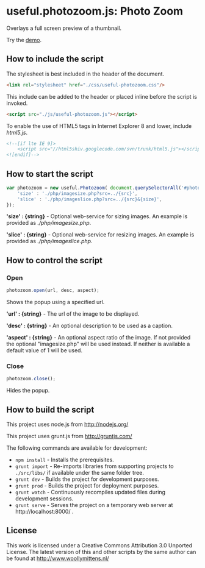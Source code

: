 # useful.photozoom.js: Photo Zoom

Overlays a full screen preview of a thumbnail.

Try the <a href="http://www.woollymittens.nl/useful/default.php?url=useful-photozoom">demo</a>.

## How to include the script

The stylesheet is best included in the header of the document.

```html
<link rel="stylesheet" href="./css/useful-photozoom.css"/>
```

This include can be added to the header or placed inline before the script is invoked.

```html
<script src="./js/useful-photozoom.js"></script>
```

To enable the use of HTML5 tags in Internet Explorer 8 and lower, include *html5.js*.

```html
<!--[if lte IE 9]>
	<script src="//html5shiv.googlecode.com/svn/trunk/html5.js"></script>
<![endif]-->
```

## How to start the script

```javascript
var photozoom = new useful.Photozoom( document.querySelectorAll('#photozoom a'), {
	'size' : './php/imagesize.php?src=../{src}',
	'slice' : './php/imageslice.php?src=../{src}&{size}',
});
```

**'size' : {string}** - Optional web-service for sizing images. An example is provided as *./php/imagesize.php*.

**'slice' : {string}** - Optional web-service for resizing images. An example is provided as *./php/imageslice.php*.

## How to control the script

### Open

```javascript
photozoom.open(url, desc, aspect);
```

Shows the popup using a specified url.

**'url' : {string}** - The url of the image to be displayed.

**'desc' : {string}** - An optional description to be used as a caption.

**'aspect' : {string}** - An optional aspect ratio of the image. If not provided the optional "imagesize.php" will be used instead. If neither is available a default value of 1 will be used.

### Close

```javascript
photozoom.close();
```

Hides the popup.

## How to build the script

This project uses node.js from http://nodejs.org/

This project uses grunt.js from http://gruntjs.com/

The following commands are available for development:
+ `npm install` - Installs the prerequisites.
+ `grunt import` - Re-imports libraries from supporting projects to `./src/libs/` if available under the same folder tree.
+ `grunt dev` - Builds the project for development purposes.
+ `grunt prod` - Builds the project for deployment purposes.
+ `grunt watch` - Continuously recompiles updated files during development sessions.
+ `grunt serve` - Serves the project on a temporary web server at http://localhost:8000/ .

## License

This work is licensed under a Creative Commons Attribution 3.0 Unported License. The latest version of this and other scripts by the same author can be found at http://www.woollymittens.nl/
